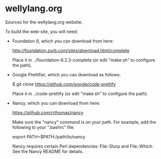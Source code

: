 # wellylang.org
Sources for the wellylang.org website.

To build the web-site, you will need:

 - Foundation 6, which you can download from here:

    http://foundation.zurb.com/sites/download.html/complete

   Place it in ../foundation-6.2.3-complete (or edit "make.sh" to configure the path).

 - Google Prettifier, which you can download as follows:

    $ git clone https://github.com/google/code-prettify

   Place it in ../code-prettify (or edit "make.sh" to configure the path).

 - Nancy, which you can download from here:

    https://github.com/rrthomas/nancy

   Make sure the "nancy" command is on your path. For example, add the following to your ".bashrc" file:

    export PATH=$PATH:/path/to/nancy

   Nancy requires certain Perl dependencies: File::Slurp and File::Which. See the Nancy README for
   details.
